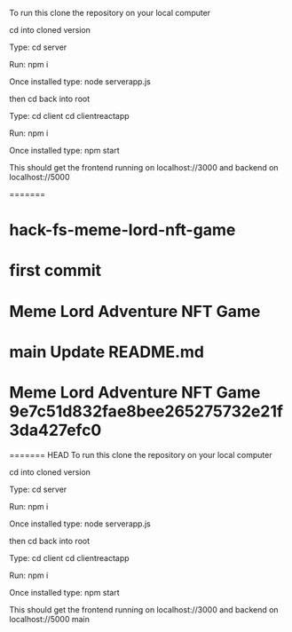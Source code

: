 
To run this clone the repository on your local computer

cd into cloned version

Type:
cd server

Run:
npm i

Once installed type:
node serverapp.js

then cd back into root

Type:
cd client
cd clientreactapp

Run:
npm i

Once installed type:
npm start

This should get the frontend running on localhost://3000 and backend on localhost://5000


=======
# hack-fs-meme-lord-nft-game
 first commit
=======
# Meme Lord Adventure NFT Game
 main
 Update README.md
=======
# Meme Lord Adventure NFT Game 9e7c51d832fae8bee265275732e21f3da427efc0
=======
 HEAD To run this clone the repository on your local computer

cd into cloned version

Type: cd server

Run: npm i

Once installed type: node serverapp.js

then cd back into root

Type: cd client cd clientreactapp

Run: npm i

Once installed type: npm start

This should get the frontend running on localhost://3000 and backend on localhost://5000
main
